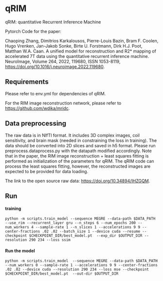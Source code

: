 # qRIM
qRIM: quantitative Recurrent Inference Machine 

Pytorch Code for the paper:

Chaoping Zhang, Dimitrios Karkalousos, Pierre-Louis Bazin, Bram F. Coolen, Hugo Vrenken, Jan-Jakob Sonke, Birte U. Forstmann, Dirk H.J. Poot, Matthan W.A. Caan.
A unified model for reconstruction and R2* mapping of accelerated 7T data using the quantitative recurrent inference machine. NeuroImage, Volume 264, 2022, 119680, ISSN 1053-8119, https://doi.org/10.1016/j.neuroimage.2022.119680.

## Requirements
Please refer to env.yml for dependencies of qRIM.

For the RIM image reconstruction network, please refer to https://github.com/wdika/mridc.


## Data preprocessing
The raw data is in NIfTI format. It includes 3D complex images, coil sensitivity, and brain mask (needed in constraining the loss in training). The data should be converted into 2D slices and saved in h5 format. Please run preprocess.dataprocess.py with the datapath modified accordingly. Note that in the paper, the RIM image reconstruction + least squares fitting is performed as initialization of the parameters for qRIM. The qRIM code can process the least squares fitting, however, the reconstructed images are expected to be provided for data loading.

The link to the open source raw data: https://doi.org/10.34894/IHZGQM.
## Run
#### training
`
python -m scripts.train_model
--sequence
MEGRE
--data-path
$DATA_PATH
--use_rim
--recurrent_layer
gru
--n_steps
6
--num_epochs
200
--num_workers
4
--sample-rate
1
--n_slices
1
--accelerations
9
9
--center-fractions
.02
.02
--batch_size
1
--device
cuda
--resume
--checkpoint
$CHECKPOINT_DIR/best_model.pt 
--exp_dir
$OUTPUT_DIR
--resolution
290
234
--loss
ssim
`
#### Run the model
`
python -m scripts.train_model 
--sequence
MEGRE
--data-path
$DATA_PATH
--num_workers
0
--sample-rate
1
--accelerations
9
9
--center-fractions
.02
.02
--device
cuda
--resolution
290
234
--loss
mse
--checkpoint
$CHECKPOINT_DIR/best_model.pt 
--out-dir
$OUTPUT_DIR
`
